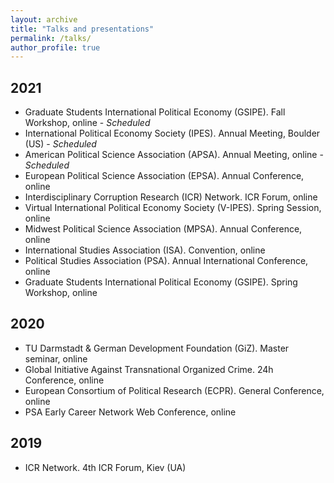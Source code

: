 ```yaml
---
layout: archive
title: "Talks and presentations"
permalink: /talks/
author_profile: true
---
```

## 2021
- Graduate Students International Political Economy (GSIPE). Fall Workshop, online - *Scheduled*
- International Political Economy Society (IPES). Annual Meeting, Boulder (US) - *Scheduled*
- American Political Science Association (APSA). Annual Meeting, online - *Scheduled*
- European Political Science Association (EPSA). Annual Conference, online 
- Interdisciplinary Corruption Research (ICR) Network. ICR Forum, online
- Virtual International Political Economy Society (V-IPES). Spring Session, online 
- Midwest Political Science Association (MPSA). Annual Conference, online 
- International Studies Association (ISA). Convention, online
- Political Studies Association (PSA). Annual International Conference, online 
- Graduate Students International Political Economy (GSIPE). Spring Workshop, online

## 2020
- TU Darmstadt & German Development Foundation (GiZ). Master seminar, online 
- Global Initiative Against Transnational Organized Crime. 24h Conference, online 
- European Consortium of Political Research (ECPR). General Conference, online 
- PSA Early Career Network Web Conference, online

## 2019
- ICR Network. 4th ICR Forum, Kiev (UA)
